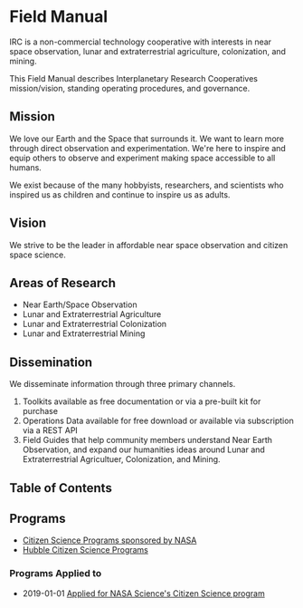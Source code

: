# Field Manual

IRC is a non-commercial technology cooperative with interests in near space observation, lunar and extraterrestrial agriculture, colonization, and mining.

This Field Manual describes Interplanetary Research Cooperatives mission/vision, standing operating procedures, and governance.

## Mission
We love our Earth and the Space that surrounds it. We want to learn more through direct observation and experimentation. We're here to inspire and equip others to observe and experiment making space accessible to all humans.

We exist because of the many hobbyists, researchers, and scientists who inspired us as children and continue to inspire us as adults.

## Vision
We strive to be the leader in affordable near space observation and citizen space science.

## Areas of Research
* Near Earth/Space Observation
* Lunar and Extraterrestrial Agriculture
* Lunar and Extraterrestrial Colonization
* Lunar and Extraterrestrial Mining

## Dissemination
We disseminate information through three primary channels.

1. Toolkits available as free documentation or via a pre-built kit for purchase
2. Operations Data available for free download or available via subscription via a REST API
3. Field Guides that help community members understand Near Earth Observation, and expand our humanities ideas around Lunar and Extraterrestrial Agricultuer, Colonization, and Mining.

## Table of Contents

## Programs
- [Citizen Science Programs sponsored by NASA](https://science.nasa.gov/citizenscientists)
- [Hubble Citizen Science Programs](http://hubblesite.org/get_involved/citizen_science/)

### Programs Applied to
- 2019-01-01 [Applied for NASA Science's Citizen Science program](https://github.com/interplanetaryresearch/irc-field-manual/blob/master/programs/001-NASA-Citizen-Science.md)

